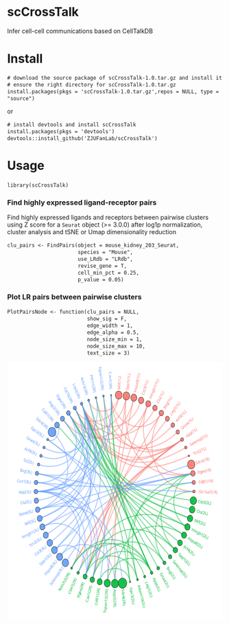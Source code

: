 # scCrossTalk
Infer cell-cell communications based on CellTalkDB





# Install
```
# download the source package of scCrossTalk-1.0.tar.gz and install it
# ensure the right directory for scCrossTalk-1.0.tar.gz
install.packages(pkgs = 'scCrossTalk-1.0.tar.gz',repos = NULL, type = "source")
```
or
```
# install devtools and install scCrossTalk
install.packages(pkgs = 'devtools')
devtools::install_github('ZJUFanLab/scCrossTalk')
```

# Usage
`library(scCrossTalk)`
### Find highly expressed ligand-receptor pairs
Find highly expressed ligands and receptors between pairwise clusters using Z score for a `Seurat` object (>= 3.0.0) after log1p normalization, cluster analysis and tSNE or Umap dimensionality reduction
```
clu_pairs <- FindPairs(object = mouse_kidney_203_Seurat,
                       species = "Mouse",
                       use_LRdb = "LRdb",
                       revise_gene = T,
                       cell_min_pct = 0.25,
                       p_value = 0.05)
```
### Plot LR pairs between pairwise clusters
```
PlotPairsNode <- function(clu_pairs = NULL,
                          show_sig = F,
                          edge_width = 1,
                          edge_alpha = 0.5,
                          node_size_min = 1,
                          node_size_max = 10,
                          text_size = 3)
```
<img src='https://github.com/ZJUFanLab/scCrossTalk/blob/master/img/PlotPairsNode.svg' width = "600" height = "600">